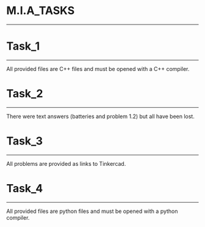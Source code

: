 # M.I.A_TASKS
-------------
# Task_1
---------
All provided files are C++ files and must be opened with a C++ compiler.
# Task_2
---------
There were text answers (batteries and problem 1.2) but all have been lost.
# Task_3
---------
All problems are provided as links to Tinkercad.
# Task_4
---------
All provided files are python files and must be opened with a python compiler.